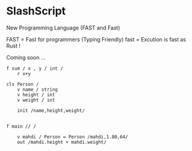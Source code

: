 # SlashScript
New Programming Language (FAST and Fast)

FAST = Fast for programmers (Typing Friendly)
fast = Excution is fast as Rust !

Coming soon ...

```
f sum / x , y / int / 
	r x+y

cls Person /
	v name / string
	v height / int
	v weight / int

	init /name,height,weight/


f main // /

	v mahdi / Person = Person /mahdi,1.80,64/
	out /mahdi.height + mahdi.weight/
```
